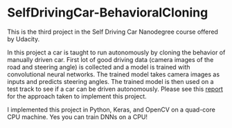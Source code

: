# SelfDrivingCar-BehavioralCloning

This is the third project in the Self Driving Car Nanodegree course offered by Udacity.

In this project a car is taught to run autonomously by cloning the behavior of manually driven car. First lot of good driving data (camera images of the road and steering angle) is collected and a model is trained with convolutional neural networks. The trained model takes camera images as inputs and predicts steering angles. The trained model is then used on a test track to see if a car can be driven autonomously. Please see this [report](https://github.com/kharikri/SelfDrivingCar-BehavioralCloning/blob/master/writeup_report.md) for the approach taken to implement this project.

I implemented this project in Python, Keras, and OpenCV on a quad-core CPU machine. Yes you can train DNNs on a CPU! 
